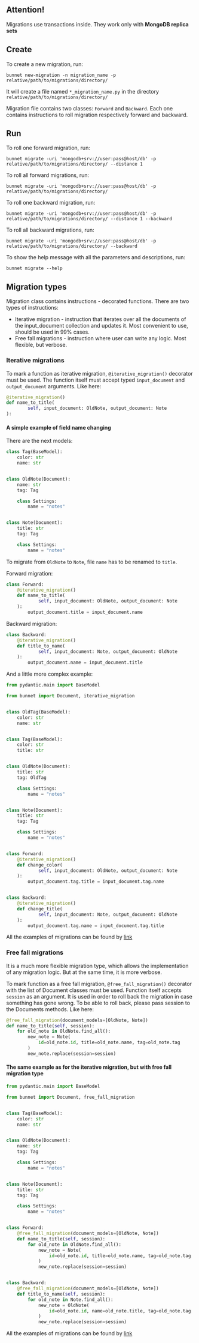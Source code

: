 ## Attention!

Migrations use transactions inside. They work only with **MongoDB replica sets**

## Create

To create a new migration, run:

```shell
bunnet new-migration -n migration_name -p relative/path/to/migrations/directory/
```

It will create a file named `*_migration_name.py` in the directory `relative/path/to/migrations/directory/`

Migration file contains two classes: `Forward` and `Backward`. 
Each one contains instructions to roll migration respectively forward and backward.

## Run

To roll one forward migration, run:

```shell
bunnet migrate -uri 'mongodb+srv://user:pass@host/db' -p relative/path/to/migrations/directory/ --distance 1
```

To roll all forward migrations, run:

```shell
bunnet migrate -uri 'mongodb+srv://user:pass@host/db' -p relative/path/to/migrations/directory/
```

To roll one backward migration, run:

```shell
bunnet migrate -uri 'mongodb+srv://user:pass@host/db' -p relative/path/to/migrations/directory/ --distance 1 --backward
```

To roll all backward migrations, run:

```shell
bunnet migrate -uri 'mongodb+srv://user:pass@host/db' -p relative/path/to/migrations/directory/ --backward
```

To show the help message with all the parameters and descriptions, run:

```shell
bunnet migrate --help
```

## Migration types

Migration class contains instructions - decorated functions. There are two types of instructions:

- Iterative migration - instruction that iterates over all the documents of the input_document collection and updates it. Most convenient to use, should be used in 99% cases.
- Free fall migrations - instruction where user can write any logic. Most flexible, but verbose.

### Iterative migrations

To mark a function as iterative migration, `@iterative_migration()` decorator must be used. 
The function itself must accept typed `input_document` and `output_document` arguments. Like here:

```python
@iterative_migration()
def name_to_title(
        self, input_document: OldNote, output_document: Note
):
```

#### A simple example of field name changing

There are the next models:

```python
class Tag(BaseModel):
    color: str
    name: str


class OldNote(Document):
    name: str
    tag: Tag

    class Settings:
        name = "notes"


class Note(Document):
    title: str
    tag: Tag

    class Settings:
        name = "notes"

```

To migrate from `OldNote` to `Note`, file `name` has to be renamed to `title`.

Forward migration:

```python
class Forward:
    @iterative_migration()
    def name_to_title(
            self, input_document: OldNote, output_document: Note
    ):
        output_document.title = input_document.name

```

Backward migration:

```python
class Backward:
    @iterative_migration()
    def title_to_name(
            self, input_document: Note, output_document: OldNote
    ):
        output_document.name = input_document.title
```

And a little more complex example:

```python
from pydantic.main import BaseModel

from bunnet import Document, iterative_migration


class OldTag(BaseModel):
    color: str
    name: str


class Tag(BaseModel):
    color: str
    title: str


class OldNote(Document):
    title: str
    tag: OldTag

    class Settings:
        name = "notes"


class Note(Document):
    title: str
    tag: Tag

    class Settings:
        name = "notes"


class Forward:
    @iterative_migration()
    def change_color(
            self, input_document: OldNote, output_document: Note
    ):
        output_document.tag.title = input_document.tag.name


class Backward:
    @iterative_migration()
    def change_title(
            self, input_document: Note, output_document: OldNote
    ):
        output_document.tag.name = input_document.tag.title
```
All the examples of migrations can be found by [link](https://github.com/roman-right/bunnet/tree/main/tests/migrations/migrations_for_test)

### Free fall migrations

It is a much more flexible migration type, which allows the implementation of any migration logic. 
But at the same time, it is more verbose.

To mark function as a free fall migration, 
`@free_fall_migration()` decorator with the list of Document classes must be used. 
Function itself accepts `session` as an argument. 
It is used in order to roll back the migration in case something has gone wrong. 
To be able to roll back, please pass session to the Documents methods. Like here:

```python
@free_fall_migration(document_models=[OldNote, Note])
def name_to_title(self, session):
    for old_note in OldNote.find_all():
        new_note = Note(
            id=old_note.id, title=old_note.name, tag=old_note.tag
        )
        new_note.replace(session=session)
```

#### The same example as for the iterative migration, but with free fall migration type

```python
from pydantic.main import BaseModel

from bunnet import Document, free_fall_migration


class Tag(BaseModel):
    color: str
    name: str


class OldNote(Document):
    name: str
    tag: Tag

    class Settings:
        name = "notes"


class Note(Document):
    title: str
    tag: Tag

    class Settings:
        name = "notes"


class Forward:
    @free_fall_migration(document_models=[OldNote, Note])
    def name_to_title(self, session):
        for old_note in OldNote.find_all():
            new_note = Note(
                id=old_note.id, title=old_note.name, tag=old_note.tag
            )
            new_note.replace(session=session)


class Backward:
    @free_fall_migration(document_models=[OldNote, Note])
    def title_to_name(self, session):
        for old_note in Note.find_all():
            new_note = OldNote(
                id=old_note.id, name=old_note.title, tag=old_note.tag
            )
            new_note.replace(session=session)

```
All the examples of migrations can be found by [link](https://github.com/roman-right/bunnet/tree/main/tests/migrations/migrations_for_test)

